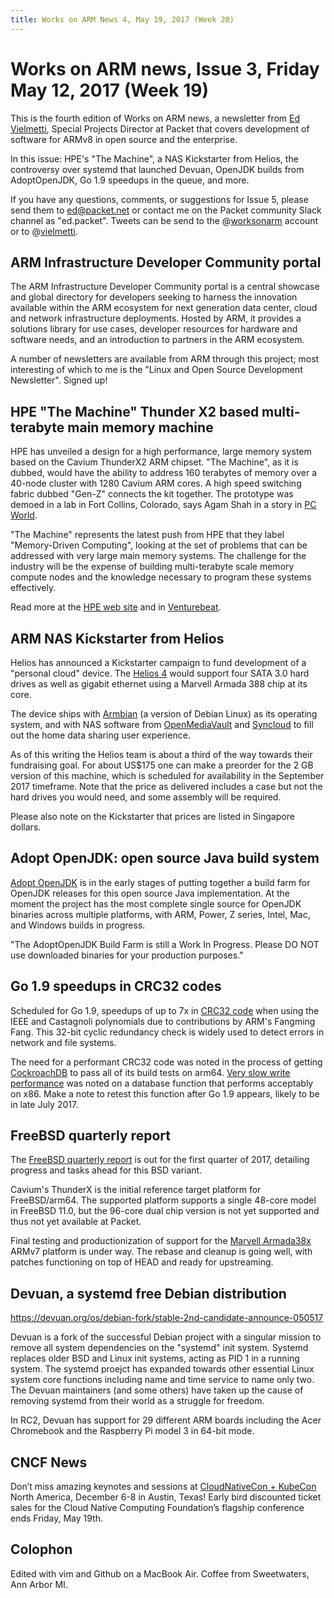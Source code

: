 ```yaml
---
title: Works on ARM News 4, May 19, 2017 (Week 20)
---
```

# Works on ARM news, Issue 3, Friday May 12, 2017 (Week 19)

This is the fourth edition of Works on ARM news, a newsletter
from [Ed Vielmetti], Special Projects Director at Packet that covers development of
software for ARMv8 in open source and the enterprise.

[Ed Vielmetti]:https://www.packet.net/about/ed-vielmetti/

In this issue: HPE's "The Machine", a NAS Kickstarter from Helios,
the controversy over systemd that launched Devuan, 
OpenJDK builds from AdoptOpenJDK, 
Go 1.9 speedups in the queue,
and more.

If you have any questions, comments, or suggestions for Issue 5, please 
send them to ed@packet.net or contact me on the Packet community Slack
channel as "ed.packet". Tweets can be send to the @[worksonarm] account
or to @[vielmetti].

[worksonarm]:https://twitter.com/worksonarm
[vielmetti]:https://twitter.com/vielmetti

## ARM Infrastructure Developer Community portal

[ARM Infrastructure Developer Community portal]:https://developer.arm.com/markets/infrastructure/arm-infrastructure-developer-community/developer-resources

The ARM Infrastructure Developer Community portal is a central
showcase and global directory for developers seeking to harness the
innovation available within the ARM ecosystem for next generation
data center, cloud and network infrastructure deployments.
Hosted by ARM, it provides a solutions library for use cases,
developer resources for hardware and software needs, and 
an introduction to partners in the ARM ecosystem.

A number of newsletters are available from ARM through
this project; most interesting of which to me is the
"Linux and Open Source Development Newsletter".
Signed up!

## HPE "The Machine" Thunder X2 based multi-terabyte main memory machine

[Venturebeat]:https://venturebeat.com/2017/05/16/hp-enterprise-unveils-single-memory-160-terabyte-computer-the-machine/
[HPE web site]:https://news.hpe.com/content-hub/memory-driven-computing/
[PC World]:http://www.pcworld.com/article/3197054/hardware/hpe-shows-off-the-machine-prototype-without-memistors.html

HPE has unveiled a design for a high performance, large memory
system based on the Cavium ThunderX2 ARM chipset. "The Machine",
as it is dubbed, would have the ability to address 160 terabytes
of memory over a 40-node cluster with 1280 Cavium ARM cores. A
high speed switching fabric dubbed "Gen-Z" connects the kit together.
The prototype was demoed in a lab in Fort Collins, Colorado, says
Agam Shah in a story in [PC World].

"The Machine" represents the latest push from HPE that they label
"Memory-Driven Computing", looking at the set of problems
that can be addressed with very large main memory systems.
The challenge for the industry will be the expense of 
building multi-terabyte scale memory compute nodes and the
knowledge necessary to program these systems effectively.

Read more at the [HPE web site] and in [Venturebeat].

## ARM NAS Kickstarter from Helios

[Helios 4]:https://www.kickstarter.com/projects/helios4/helios4-personal-cloud-the-worlds-1st-open-source?ref=woa4

Helios has announced a Kickstarter campaign to fund development
of a "personal cloud" device. The [Helios 4] would support four
SATA 3.0 hard drives as well as gigabit ethernet using a Marvell Armada 388
chip at its core. 

The device ships with [Armbian] (a version of Debian Linux) as its
operating system, and with NAS software from [OpenMediaVault]
and [Syncloud] to fill out the home data sharing user experience.

[Armbian]:https://www.armbian.com/
[OpenMediaVault]:http://www.openmediavault.org/
[Syncloud]:http://syncloud.org/

As of this writing the Helios team is about a third of the 
way towards their fundraising goal. For about US$175 one can
make a preorder for the 2 GB version of this machine, which is scheduled for
availability in the September 2017 timeframe. Note that the price as delivered
includes a case but not the hard drives you would need, and
some assembly will be required.

Please also note on the Kickstarter that prices are listed
in Singapore dollars.

## Adopt OpenJDK: open source Java build system

[Adopt OpenJDK]:https://adoptopenjdk.net/

[Adopt OpenJDK] is in the early stages of putting together a build
farm for OpenJDK releases for this open source Java implementation.
At the moment the project has the most
complete single source for OpenJDK binaries across multiple platforms,
with ARM, Power, Z series, Intel, Mac, and Windows builds in progress.

"The AdoptOpenJDK Build Farm is still a Work In Progress. Please DO
NOT use downloaded binaries for your production purposes."

## Go 1.9 speedups in CRC32 codes

[CRC32 code]:https://github.com/golang/go/issues/20370

Scheduled for Go 1.9, speedups of up to 7x in [CRC32 code] when
using the IEEE and Castagnoli polynomials due to contributions
by ARM's Fangming Fang. This 32-bit cyclic redundancy check
is widely used to detect errors in network and file systems.

The need for a performant CRC32 code was noted in the process
of getting [CockroachDB] to pass all of its build tests on arm64.
[Very slow write performance] was noted on a database function
that performs acceptably on x86. Make a note to retest this
function after Go 1.9 appears, likely to be in late July 2017.

[CockroachDB]:https://github.com/cockroachdb/cockroach
[Very slow write performance]:https://github.com/cockroachdb/cockroach/issues/15868

## FreeBSD quarterly report

[FreeBSD quarterly report]:https://www.freebsd.org/news/status/report-2017-01-2017-03.html
[Marvell Armada38x]:http://www.marvell.com/embedded-processors/armada-38x/

The [FreeBSD quarterly report] is out for the first quarter of
2017, detailing progress and tasks ahead for this BSD variant.

Cavium's ThunderX is the initial reference target platform for FreeBSD/arm64.
The supported platform supports a single 48-core model in FreeBSD 11.0,
but the 96-core dual chip version is not yet supported and 
thus not yet available at Packet.

Final testing and productionization of support for the 
[Marvell Armada38x] ARMv7 platform is under way. 
The rebase and cleanup is going
well, with patches functioning on top of HEAD and ready for
upstreaming.

## Devuan, a systemd free Debian distribution

https://devuan.org/os/debian-fork/stable-2nd-candidate-announce-050517

Devuan is a fork of the successful Debian project with a singular
mission to remove all system dependencies on the "systemd" init 
system. Systemd replaces older BSD and Linux init systems, acting
as PID 1 in a running system. The systemd proejct has expanded towards
other essential Linux system core functions including name and time
service to name only two. The Devuan maintainers (and some
others) have taken up the cause of removing systemd from their
world as a struggle for freedom.

In RC2, Devuan has support for 29 different ARM boards including the
Acer Chromebook and the Raspberry Pi model 3 in 64-bit mode.

## CNCF News

[CloudNativeCon + KubeCon]:http://events.linuxfoundation.org/events/cloudnativecon-and-kubecon-north-america

Don’t miss amazing keynotes and sessions at [CloudNativeCon + KubeCon]
North America, December 6-8 in Austin, Texas! Early bird discounted
ticket sales for the Cloud Native Computing Foundation’s flagship
conference ends Friday, May 19th.

## Colophon

Edited with vim and Github on a MacBook Air.
Coffee from Sweetwaters, Ann Arbor MI.
